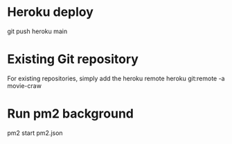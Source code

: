 # Heroku deploy
git push heroku main


# Existing Git repository
For existing repositories, simply add the heroku remote
heroku git:remote -a movie-craw


# Run pm2 background

pm2 start pm2.json